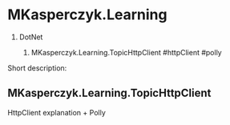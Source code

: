 # MKasperczyk.Learning

<ol>
  <li>DotNet</li>
    <ol>
      <li>MKasperczyk.Learning.TopicHttpClient #httpClient #polly</li>
    </ol>
</ol>

Short description: 

## MKasperczyk.Learning.TopicHttpClient
HttpClient explanation + Polly
